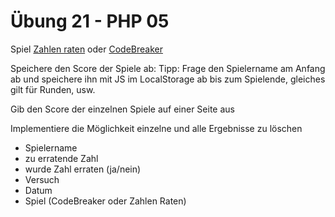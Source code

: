 # Übung 21 - PHP 05


Spiel <a href="https://github.com/RebiRotti/cb-web-basic-unterlagen/blob/main/Uebungen/Anleitungen%20f%C3%BCr%20Spiele/ZahlenRaten.md" target="_blank">Zahlen raten</a> oder  <a href="https://github.com/RebiRotti/cb-web-basic-unterlagen/blob/main/Uebungen/Anleitungen%20f%C3%BCr%20Spiele/CodeBreaker.md" target="_blank">CodeBreaker</a>

Speichere den Score der Spiele ab:
Tipp: Frage den Spielername am Anfang ab und speichere ihn mit JS im LocalStorage ab bis zum Spielende, gleiches gilt für Runden, usw.

Gib den Score der einzelnen Spiele auf einer Seite aus

Implementiere die Möglichkeit einzelne und alle Ergebnisse zu löschen



- Spielername
- zu erratende Zahl
- wurde Zahl erraten (ja/nein)
- Versuch
- Datum
- Spiel (CodeBreaker oder Zahlen Raten)

